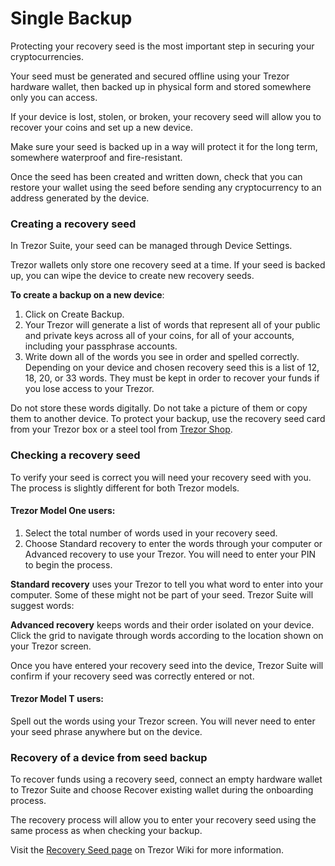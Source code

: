 # Single Backup

Protecting your recovery seed is the most important step in securing your cryptocurrencies.

Your seed must be generated and secured offline using your Trezor hardware wallet, then backed up in physical form and stored somewhere only you can access.

If your device is lost, stolen, or broken, your recovery seed will allow you to recover your coins and set up a new device.

Make sure your seed is backed up in a way will protect it for the long term, somewhere waterproof and fire-resistant.

Once the seed has been created and written down, check that you can restore your wallet using the seed before sending any cryptocurrency to an address generated by the device.

### Creating a recovery seed

In Trezor Suite, your seed can be managed through Device Settings.

Trezor wallets only store one recovery seed at a time. If your seed is backed up, you can wipe the device to create new recovery seeds.

**To create a backup on a new device**:

1. Click on Create Backup.
2. Your Trezor will generate a list of words that represent all of your public and private keys across all of your coins, for all of your accounts, including your passphrase accounts.
3. Write down all of the words you see in order and spelled correctly. Depending on your device and chosen recovery seed this is a list of 12, 18, 20, or 33 words. They must be kept in order to recover your funds if you lose access to your Trezor.

Do not store these words digitally. Do not take a picture of them or copy them to another device. To protect your backup, use the recovery seed card from your Trezor box or a steel tool from [Trezor Shop](https://shop.trezor.io/).

### Checking a recovery seed

To verify your seed is correct you will need your recovery seed with you. The process is slightly different for both Trezor models.

#### Trezor Model One users:

1. Select the total number of words used in your recovery seed.
2. Choose Standard recovery to enter the words through your computer or Advanced recovery to use your Trezor. You will need to enter your PIN to begin the process.

**Standard recovery** uses your Trezor to tell you what word to enter into your computer. Some of these might not be part of your seed. Trezor Suite will suggest words:

**Advanced recovery** keeps words and their order isolated on your device. Click the grid to navigate through words according to the location shown on your Trezor screen.

Once you have entered your recovery seed into the device, Trezor Suite will confirm if your recovery seed was correctly entered or not.

#### Trezor Model T users:

Spell out the words using your Trezor screen. You will never need to enter your seed phrase anywhere but on the device.

### Recovery of a device from seed backup

To recover funds using a recovery seed, connect an empty hardware wallet to Trezor Suite and choose Recover existing wallet during the onboarding process.

The recovery process will allow you to enter your recovery seed using the same process as when checking your backup.

Visit the [Recovery Seed page](https://wiki.trezor.io/Recovery_seed) on Trezor Wiki for more information.

